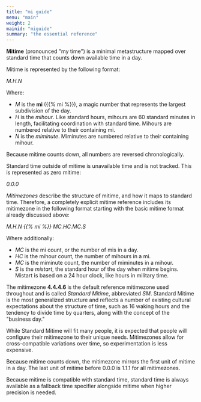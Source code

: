 ```yaml
---
title: "mi guide"
menu: "main"
weight: 2 
mainid: "miguide"
summary: "the essential reference"
---
```


**Mitime** (pronounced "my time") is a minimal metastructure mapped over standard time that counts down available time in a day.

Mitime is represented by the following format:  

*M.H.N* 

Where:
- *M* is the **mi** ({{% mi %}}), a magic number that represents the largest subdivision of the day.
- *H* is the *mihour*. Like standard hours, mihours are 60 standard minutes in length, facilitating coordination with standard time. Mihours are numbered relative to their containing mi.
- *N* is the *miminute*. Miminutes are numbered relative to their containing mihour. 

Because mitime counts down, all numbers are reversed chronologically.

Standard time outside of mitime is unavailable time and is not tracked. This is represented as zero mitime:

*0.0.0*

*Mitimezones* describe the structure of mitime, and how it maps to standard time. Therefore, a completely explicit mitime reference includes its mitimezone in the following format starting with the basic mitime format already discussed above:

*M.H.N {{% mi %}} MC.HC.MC.S* 

Where additionally:
- *MC* is the mi count, or the number of mis in a day.
- *HC* is the mihour count, the number of mihours in a mi.
- *MC* is the miminute count, the number of miminutes in a mihour.
- *S* is the *mistart*, the standard hour of the day when mitime begins. Mistart is based on a 24 hour clock, like hours in military time.  

The mitimezone **4.4.4.6** is the default reference mitimezone used throughout and is called *Standard Mitime*, abbreviated *SM*. Standard Mitime is the most generalized structure and reflects a number of existing cultural expectations about the structure of time, such as 16 waking hours and the tendency to divide time by quarters, along with the concept of the "business day." 

While Standard Mitime will fit many people, it is expected that people will configure their mitimezone to their unique needs. Mitimezones allow for cross-compatible variations over time, so experimentation is less expensive.

Because mitime counts down, the mitimezone mirrors the first unit of mitime in a day. The last unit of mitime before 0.0.0 is 1.1.1 for all mitimezones. 

Because mitime is compatible with standard time, standard time is always available as a fallback time specifier alongside mitime when higher precision is needed.


